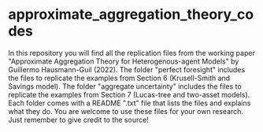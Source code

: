 # approximate_aggregation_theory_codes

In this repository you will find all the replication files from the working paper "Approximate Aggregation Theory for Heterogenous-agent Models" by Guillermo Hausmann-Guil (2022).
The folder "perfect foresight" includes the files to replicate the examples from Section 6 (Krusell-Smith and Savings model).
The folder "aggregate uncertainty" includes the files to replicate the examples from Section 7 (Lucas-tree and two-asset models).
Each folder comes with a README ".txt" file that lists the files and explains what they do. You are welcome to use these files for your own research. Just remember to give credit to the source!
